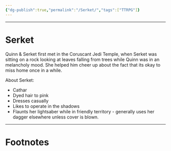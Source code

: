 ```yaml
---
{"dg-publish":true,"permalink":"/Serket/","tags":["TTRPG"]}
---
```



---
# Serket
Quinn & Serket first met in the Coruscant Jedi Temple, when Serket was sitting on a rock looking at leaves falling from trees while Quinn was in an melancholy mood.
She helped him cheer up about the fact that its okay to miss home once in a while.

About Serket:
- Cathar
- Dyed hair to pink
- Dresses casually
- Likes to operate in the shadows
- Flaunts her lightsaber while in friendly territory - generally uses her dagger elsewhere unless cover is blown.

---
# Footnotes